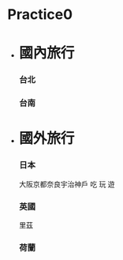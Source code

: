 # Practice0
<!DOCTYPE html>
<html>
    <head>
        <title>旅行</title>
    </head>
    <body>
       <ul>       
           <li><h1>國內旅行</h1></li>
           <h3>台北</h3>
           <h3>台南</h3>    
       </ul>
       <ul>
           <li><h1>國外旅行</h1></li>
           <h3>日本</h3> 大阪京都奈良宇治神戶 吃 玩 遊
           <h3>英國</h3>  里茲
           <h3>荷蘭</h3>
       </ul>         
    </body>
</html>
